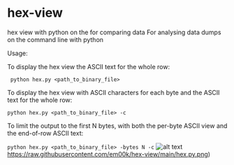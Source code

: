 # hex-view
 hex view with python on the for comparing data
For analysing data dumps on the command line with python 

Usage:

To display the hex view the ASCII text for the whole row:

``` python hex.py <path_to_binary_file>```

To display the hex view with ASCII characters for each byte and the ASCII text for the whole row:

```python hex.py <path_to_binary_file> -c```

To limit the output to the first N bytes, with both the per-byte ASCII view and the end-of-row ASCII text:

```python hex.py <path_to_binary_file> -bytes N -c```
![alt text](https://raw.githubusercontent.com/em00k/hex-view/main/hex.py.png)https://raw.githubusercontent.com/em00k/hex-view/main/hex.py.png)
